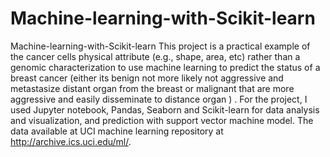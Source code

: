 # Machine-learning-with-Scikit-learn
 Machine-learning-with-Scikit-learn
This project is a practical example of the cancer cells physical attribute (e.g., shape, area, etc) rather than a genomic characterization to use machine learning to predict the status of a breast cancer (either its benign not more likely not aggressive and metastasize distant organ from the breast or malignant that are more aggressive and easily disseminate to distance organ ) . For the project, I used Jupyter notebook, Pandas, Seaborn and Scikit-learn for data analysis and visualization, and prediction with support vector machine model. The data available at UCI machine learning repository at http://archive.ics.uci.edu/ml/.

